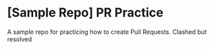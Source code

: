 # [Sample Repo] PR Practice
A sample repo for practicing how to create Pull Requests.
Clashed but resolved
